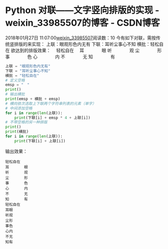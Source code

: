 # Python 对联——文字竖向排版的实现 - weixin_33985507的博客 - CSDN博客
2018年01月27日 11:07:00[weixin_33985507](https://me.csdn.net/weixin_33985507)阅读数：10
今有如下对联，需按传统竖排版的来实现：
上联：眼观形色内无有
下联：耳听尘事心不知
横批：轻松自在
欲达到的排版效果：
 轻松自在　
耳　　　　眼
听　　　　观
尘　　　　形
事　　　　色
心　　　　内
不　　　　无
知　　　　有
```python
上联 = "眼观形色内无有"
下联 = "耳听尘事心不知"
横批 = "轻松自在"
# 定义空格
emsp = "　"
print()
# 输出横批
print(emsp + 横批 + emsp)
# 横向依次选取上下联两个字符串列表的元素（单字）
# 中间添加空格
for i in range(len(上联)):
    print(下联[i] + emsp * 4 + 上联[i])
# 不带空格的另一种排版
print()
print(横批)
for i in range(len(上联)):
    print(下联[i] + 上联[i])
```
输出效果：
```
轻松自在　
耳　　　　眼
听　　　　观
尘　　　　形
事　　　　色
心　　　　内
不　　　　无
知　　　　有
轻松自在
耳眼
听观
尘形
事色
心内
不无
知有
```
